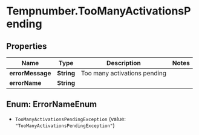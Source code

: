 # Tempnumber.TooManyActivationsPending

## Properties

Name | Type | Description | Notes
------------ | ------------- | ------------- | -------------
**errorMessage** | **String** | Too many activations pending | 
**errorName** | **String** |  | 



## Enum: ErrorNameEnum


* `TooManyActivationsPendingException` (value: `"TooManyActivationsPendingException"`)




